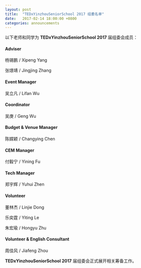 ```yaml
---
layout: post
title:  "TEDxYinzhouSeniorSchool 2017 组委名单"
date:   2017-02-14 18:00:00 +0800
categories: announcements
---
```


以下老师和同学为 **TEDxYinzhouSeniorSchool 2017** 届组委会成员：

#### Adviser
杨锡鹏 / Xipeng Yang

张璟靖 / Jingjing Zhang

#### Event Manager
吴立凡 / Lifan Wu

#### Coordinator
吴庚 / Geng Wu

#### Budget & Venue Manager
陈嫦颖 / Changying Chen

#### CEM Manager 
付毅宁 / Yining Fu

#### Tech Manager
郑宇辉 / Yuhui Zhen

#### Volunteer
董林杰 / Linjie Dong

乐奕霆 / Yiting Le

朱宏瑜 / Hongyu Zhu

#### Volunteer & English Consultant
周佳风 / Jiafeng Zhou

**TEDxYinzhouSeniorSchool 2017** 届组委会正式展开相关筹备工作。
